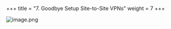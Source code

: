 +++
title = "7. Goodbye Setup Site-to-Site VPNs"
weight = 7
+++


![image.png](/images/008-viii-clean-it-up/39-981274-image.png)


